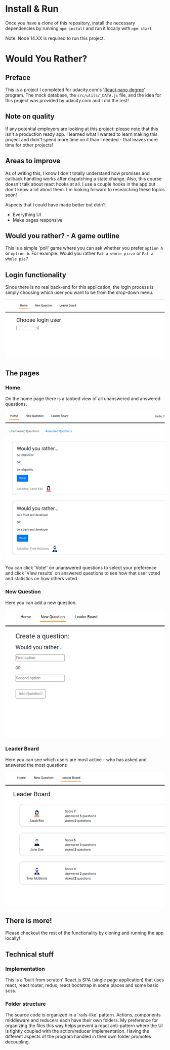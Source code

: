 # Install & Run
Once you have a clone of this repository, install the necessary dependencies by running `npm install` and run it locally with `npm start`

Note: Node 14.XX is required to run this project.

# Would You Rather?

## Preface
This is a project I completed for udacity.com's '[React nano degree](https://d20vrrgs8k4bvw.cloudfront.net/documents/en-US/reactnd-syllabus-3.0.pdf)' program. The mock database, the `src/utils/_DATA.js` file, and the idea for this project was provided by udacity.com and I did the rest!

## Note on quality
If any potential employers are looking at this project: please note that this isn't a production ready app. I learned what I wanted to learn making this project and didn't spend more time on it than I needed - that leaves more time for other projects!

 ## Areas to improve
As of writing this, I know I don't totally understand how promises and callback handling works after dispatching a state change. Also, this course doesn't talk about react hooks at all. I use a couple hooks in the app but don't know a lot about them. I'm looking forward to researching these topics soon!

Aspects that I could have made better but didn't
 * Everything UI
 * Make pages responsive

## Would you rather? - A game outline
This is a simple 'poll' game where you can ask whether you prefer `option A` or `option b`. For example: Would you rather `Eat a whole pizza` or `Eat a whole pie`?

## Login functionality
Since there is no real back-end for this application, the login process is simply choosing which user you want to be from the drop-down menu.

![login page](doc-images/login-page.png)

## The pages
### Home
On the home page there is a tabbed view of all unanswered and answered questions.

![home page](doc-images/home-page.png)

You can click 'Vote!' on unanswered questions to select your preference and click 'View results' on answered questions to see how that user voted and statistics on how others voted.

### New Question
Here you can add a new question.

![new question page](doc-images/new-question-page.png)

### Leader Board
Here you can see which users are most active - who has asked and answered the most questions

![leader board page](doc-images/leader-board-page.png)

## There is more!
Please checkout the rest of the functionality by cloning and running the app locally!

## Technical stuff

### Implementation
This is a 'built from scratch' React.js SPA (single page application) that uses react, react router, redux, react bootstrap in some places and some basic scss.

### Folder structure
The source code is organized in a 'rails-like' pattern. Actions, components middleware and reducers each have their own folders. My preference for organizing the files this way helps prevent a react anti-pattern where the UI is tightly coupled with the action/reducer implementation. Having the different aspects of the program handled in their own folder promotes decoupling.